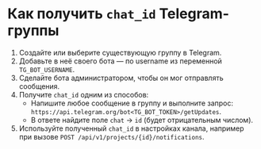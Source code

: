 # Как получить `chat_id` Telegram-группы

1. Создайте или выберите существующую группу в Telegram.
2. Добавьте в неё своего бота — по username из переменной `TG_BOT_USERNAME`.
3. Сделайте бота администратором, чтобы он мог отправлять сообщения.
4. Получите `chat_id` одним из способов:
   - Напишите любое сообщение в группу и выполните запрос:
     `https://api.telegram.org/bot<TG_BOT_TOKEN>/getUpdates`.
   - В ответе найдите поле `chat` → `id` (будет отрицательным числом).
5. Используйте полученный `chat_id` в настройках канала, например при вызове
   `POST /api/v1/projects/{id}/notifications`.
